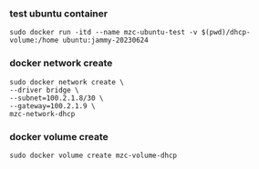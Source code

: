 ### test ubuntu container


```shell
sudo docker run -itd --name mzc-ubuntu-test -v $(pwd)/dhcp-volume:/home ubuntu:jammy-20230624
```


### docker network create
```shell
sudo docker network create \
--driver bridge \
--subnet=100.2.1.8/30 \
--gateway=100.2.1.9 \
mzc-network-dhcp
```

### docker volume create
```shell
sudo docker volume create mzc-volume-dhcp
```

